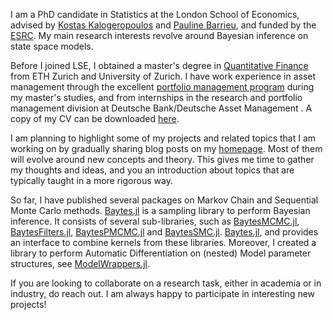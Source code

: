 
I am a PhD candidate in Statistics at the London School of Economics, advised by [Kostas Kalogeropoulos](http://www.lse.ac.uk/Statistics/People/Dr-Kostas-Kalogeropoulos) and [Pauline Barrieu](http://stats.lse.ac.uk/barrieu/), and funded by the [ESRC](https://esrc.ukri.org/skills-and-careers/doctoral-training/). My main research interests revolve around Bayesian inference on state space models.

Before I joined LSE, I obtained a master's degree in [Quantitative Finance](https://www.msfinance.uzh.ch/en.html) from ETH Zurich and University of Zurich. I have work experience in asset management through the excellent [portfolio management program](https://www.cpm.uzh.ch/en.html) during my master's studies, and from internships in the research and portfolio management division at Deutsche Bank/Deutsche Asset Management . A copy of my CV can be downloaded [here](https://paschermayr.github.io/files/cv/cv.pdf).

I am planning to highlight some of my projects and related topics that I am working on by gradually sharing blog posts on my [homepage](https://paschermayr.github.io/). Most of them will evolve around new concepts and theory. This gives me time to gather my thoughts and ideas, and you an introduction about topics that are typically taught in a more rigorous way.

So far, I have published several packages on Markov Chain and Sequential Monte Carlo methods. [Baytes.jl](https://github.com/paschermayr/Baytes.jl) is a sampling library to perform Bayesian inference. It consists of several sub-libraries, such as [BaytesMCMC.jl](https://github.com/paschermayr/BaytesMCMC.jl), [BaytesFilters.jl](https://github.com/paschermayr/BaytesFilters.jl), [BaytesPMCMC.jl](https://github.com/paschermayr/BaytesPMCMC.jl) and [BaytesSMC.jl](https://github.com/paschermayr/BaytesSMC.jl). [Baytes.jl](https://github.com/paschermayr/Baytes.jl), and provides an interface to combine kernels from these libraries. Moreover, I created a library to perform Automatic Differentiation on (nested) Model parameter structures, see [ModelWrappers.jl](https://github.com/paschermayr/ModelWrappers.jl).

If you are looking to collaborate on a research task, either in academia or in industry, do reach out. I am always happy to participate in interesting new projects!
